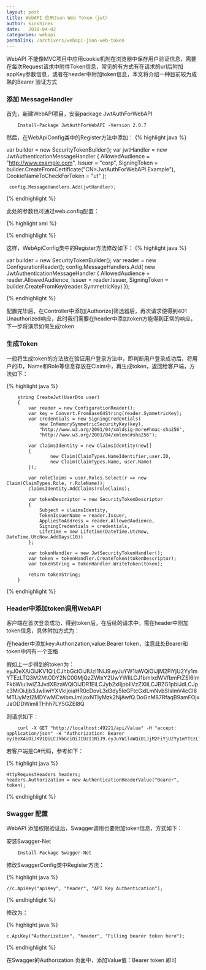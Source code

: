 ```yaml
---
layout: post
title: WebAPI 应用Json Web Token（jwt）
author: kinshines
date:   2018-04-02
categories: webapi
permalink: /archivers/webapi-json-web-token
---
```


<p class="lead">WebAPI 不能像MVC项目中应用cookie机制在浏览器中保存用户验证信息，需要在每次Request请求中附件Token信息，常见的有方式有在请求的url后附加appKey参数信息，或者在header中附加token信息，本文将介绍一种目前较为成熟的Bearer 验证方式</p>

### 添加 MessageHandler

首先，新建WebAPI项目，安装package JwtAuthForWebAPI

        Install-Package JwtAuthForWebAPI -Version 2.0.7

然后，在WebApiConfig类中的Register方法中添加：
{% highlight java %}

var builder = new SecurityTokenBuilder();
     var jwtHandler = new JwtAuthenticationMessageHandler
     {
         AllowedAudience = "http://www.example.com",
         Issuer = "corp",
         SigningToken = builder.CreateFromCertificate("CN=JwtAuthForWebAPI Example"),
         CookieNameToCheckForToken = "ut"
     };

     config.MessageHandlers.Add(jwtHandler);

{% endhighlight %}

此处的参数也可通过web.config配置：

{% highlight xml %}

<configuration>
  <configSections>
    <section name="JwtAuthForWebAPI" type="JwtAuthForWebAPI.JwtAuthForWebApiConfigurationSection" />
  </configSections>
  <JwtAuthForWebAPI AllowedAudience="http://www.example.com" Issuer="corp" SymmetricKey="cXdlcnR5dWlvcGFzZGZnaGprbHp4Y3Zibm0xMjM0NTY=" />
  </configuration>

{% endhighlight %}

这样，WebApiConfig类中的Register方法修改如下：
{% highlight java %}

var builder = new SecurityTokenBuilder();
            var reader = new ConfigurationReader();
            config.MessageHandlers.Add(
                new JwtAuthenticationMessageHandler
                {
                    AllowedAudience = reader.AllowedAudience,
                    Issuer = reader.Issuer,
                    SigningToken = builder.CreateFromKey(reader.SymmetricKey)
                });

{% endhighlight %}

配置完毕后，在Controller中添加[Authorize]筛选器后，再次请求便得到401 Unauthorized响应，此时我们需要在header中添加token方能得到正常的响应，下一步将演示如何生成token

### 生成Token

一般将生成token的方法放在验证用户登录方法中，即判断用户登录成功后，将用户的ID，Name和Role等信息存放在Claim中，再生成token，返回给客户端，方法如下：

{% highlight java %}

        string CreateJwt(UserDto user)
        {
            var reader = new ConfigurationReader();
            var key = Convert.FromBase64String(reader.SymmetricKey);
            var credentials = new SigningCredentials(
                new InMemorySymmetricSecurityKey(key),
                "http://www.w3.org/2001/04/xmldsig-more#hmac-sha256",
                "http://www.w3.org/2001/04/xmlenc#sha256");

            var claimsIdentity = new ClaimsIdentity(new[]
            {
                    new Claim(ClaimTypes.NameIdentifier,user.ID,
                    new Claim(ClaimTypes.Name, user.Name)
            });

            var roleClaims = user.Roles.Select(r => new Claim(ClaimTypes.Role, r.RoleName));
            claimsIdentity.AddClaims(roleClaims);

            var tokenDescriptor = new SecurityTokenDescriptor
            {
                Subject = claimsIdentity,
                TokenIssuerName = reader.Issuer,
                AppliesToAddress = reader.AllowedAudience,
                SigningCredentials = credentials,
                Lifetime = new Lifetime(DateTime.UtcNow, DateTime.UtcNow.AddDays(10))
            };

            var tokenHandler = new JwtSecurityTokenHandler();
            var token = tokenHandler.CreateToken(tokenDescriptor);
            var tokenString = tokenHandler.WriteToken(token);

            return tokenString;
        }

{% endhighlight %}

### Header中添加token调用WebAPI
客户端在首次登录成功，得到token后，在后续的请求中，需在header中附加token信息，具体附加方式为：

在header中添加key:Authorization,value:Bearer token，注意此处Bearer和token中间有一个空格

假如上一步得到的token为：eyJ0eXAiOiJKV1QiLCJhbGciOiJIUzI1NiJ9.eyJuYW1laWQiOiJjM2FiYjU2Yy1mYTEzLTQ3M2MtODY2NC00MjQzZWIxY2UwYWIiLCJ1bmlxdWVfbmFtZSI6ImFkbWluIiwiZ3JvdXBzaWQiOiJDR1EiLCJyb2xlIjpbIlVzZXIiLCJBZG1pbiJdLCJpc3MiOiJjb3JwIiwiYXVkIjoiaHR0cDovL3d3dy5leGFtcGxlLmNvbSIsImV4cCI6MTUyMzI2MDYwMCwibmJmIjoxNTIyMzk2NjAwfQ.DoGnM87RfaqB9amFOjxJaODDWimlITHhh7LY5GZEI8Q

则请求如下：

        curl -X GET "http://localhost:49221/api/Value" -H "accept: application/json" -H "Authorization: Bearer eyJ0eXAiOiJKV1QiLCJhbGciOiJIUzI1NiJ9.eyJuYW1laWQiOiJjM2FiYjU2Yy1mYTEzLTQ3M2MtODY2NC00MjQzZWIxY2UwYWIiLCJ1bmlxdWVfbmFtZSI6ImFkbWluIiwiZ3JvdXBzaWQiOiJDR1EiLCJyb2xlIjpbIlVzZXIiLCJBZG1pbiJdLCJpc3MiOiJjb3JwIiwiYXVkIjoiaHR0cDovL3d3dy5leGFtcGxlLmNvbSIsImV4cCI6MTUyMzI2MDYwMCwibmJmIjoxNTIyMzk2NjAwfQ.DoGnM87RfaqB9amFOjxJaODDWimlITHhh7LY5GZEI8Q"

若客户端是C#代码，参考如下：

{% highlight java %}

    HttpRequestHeaders headers;
    headers.Authorization = new AuthenticationHeaderValue("Bearer", token);

{% endhighlight %}

### Swagger 配置
WebAPI 添加权限验证后，Swagger调用也要附加token信息，方式如下：

安装Swagger-Net

        Install-Package Swagger-Net

修改SwaggerConfig类中Register方法：

{% highlight java %}

    //c.ApiKey("apiKey", "header", "API Key Authentication");

{% endhighlight %}
        
修改为：

{% highlight java %}

    c.ApiKey("Authorization", "header", "Filling bearer token here");

{% endhighlight %}

在Swagger的Authorization 页面中，添加Value值：Bearer token 即可